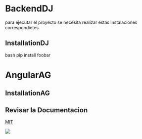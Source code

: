 # BackendDJ
para ejecutar el proyecto se necesita realizar estas instalaciones correspondietes 
## InstallationDJ
bash
pip install foobar


# AngularAG
## InstallationAG


## Revisar la Documentacion

[MIT](https://choosealicense.com/licenses/mit/)


  <p align="left">
   <img src="https://img.shields.io/badge/STATUS-EN%20DESAROLLO-green">
   </p>
